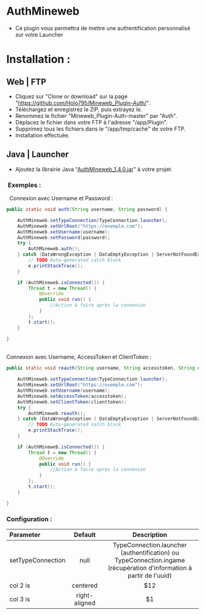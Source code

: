 # AuthMineweb
- Ce plugin vous permettra de mettre une authentification personnalisé
sur votre Launcher

<h1>Installation :  
  
  
## Web | FTP
- Cliquez sur "Clone or download" sur la page "https://github.com/Holo795/Mineweb_Plugin-Auth/".
- Téléchargez et enregistrez le ZIP, puis extrayez le.
- Renommez le fichier "Mineweb_Plugin-Auth-master" par "Auth".
- Déplacez le fichier dans votre FTP à l'adresse "/app/Plugin".
- Supprimez tous les fichiers dans le "/app/tmp/cache" de votre FTP.
- Installation effectuée. 
##  
  
## Java | Launcher
- Ajoutez la librairie Java "[AuthMineweb_1.4.0.jar](https://github.com/Holo795/Mineweb_Plugin-Auth/raw/master/Documentation/AuthMineweb_1.4.0.jar)" à votre projet.

###  Exemples :
 
Connexion avec Username et Password :
```java
public static void auth(String username, String password) {

	AuthMineweb.setTypeConnection(TypeConnection.launcher);
	AuthMineweb.setUrlRoot("https://exemple.com");
	AuthMineweb.setUsername(username);
	AuthMineweb.setPassword(password);
	try {
		AuthMineweb.auth();
	} catch (DataWrongException | DataEmptyException | ServerNotFoundException | IOException e) {
		// TODO Auto-generated catch block
		e.printStackTrace();
	}

	if (AuthMineweb.isConnected()) {
		Thread t = new Thread() {
			@Override
			public void run() {
				//Action à faire après la connexion
			}
		};
		t.start();
	}

}
```
   
Connexion avec Username, AccessToken et ClientToken :
```java
public static void reauth(String username, String accesstoken, String clienttoken) {

	AuthMineweb.setTypeConnection(TypeConnection.launcher);
	AuthMineweb.setUrlRoot("https://exemple.com");
	AuthMineweb.setUsername(username);
	AuthMineweb.setAccessToken(accesstoken);
	AuthMineweb.setClientToken(clienttoken);
	try {
		AuthMineweb.reauth();
	} catch (DataWrongException | DataEmptyException | ServerNotFoundException | IOException e) {
		// TODO Auto-generated catch block
		e.printStackTrace();
	}

	if (AuthMineweb.isConnected()) {
		Thread t = new Thread() {
			@Override
			public void run() {
				//Action à faire après la connexion
			}
		};
		t.start();
	}

}
```
### Configuration :
| Parameter         |      Default  |  Description |
|:-------------------|:-------------:|:-----------:|
| setTypeConnection |  null | TypeConnection.launcher (authentification) ou TypeConnection.ingame (récupération d'information à partir de l'uuid) |
| col 2 is          |    centered   |   $12 |
| col 3 is          | right-aligned |    $1 |
##
